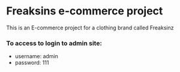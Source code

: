 # Freaksins e-commerce project

This is an E-commerce project for a clothing brand called Freaksinz

### To access to login to admin site:

- username: admin
- password: 111
